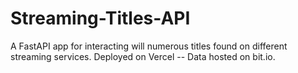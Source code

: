 # Streaming-Titles-API
 A FastAPI app for interacting will numerous titles found on different streaming services. Deployed on Vercel -- Data hosted on bit.io.
